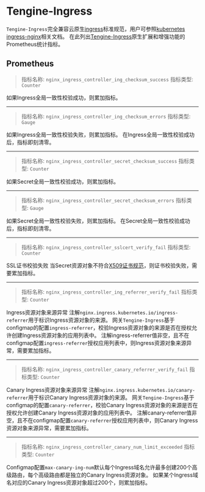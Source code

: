 # Tengine-Ingress

`Tengine-Ingress`完全兼容云原生[ingress](https://kubernetes.io/docs/concepts/services-networking/ingress/)标准规范，用户可参照[kubernetes ingress-nginx](https://kubernetes.github.io/ingress-nginx/)相关文档。
在此列出[Tengine-Ingress](https://github.com/alibaba/tengine-ingress)原生扩展和增强功能的Prometheus统计指标。 

## Prometheus

> 指标名称: `nginx_ingress_controller_ing_checksum_success`
> 指标类型: `Counter`

如果Ingress全局一致性校验成功，则累加指标。

---

> 指标名称: `nginx_ingress_controller_ing_checksum_errors`
> 指标类型: `Gauge`

如果Ingress全局一致性校验失败，则累加指标。
在Ingress全局一致性校验成功后，指标即刻清零。

---

> 指标名称: `nginx_ingress_controller_secret_checksum_success`
> 指标类型: `Counter`

如果Secret全局一致性校验成功，则累加指标。

---

> 指标名称: `nginx_ingress_controller_secret_checksum_errors`
> 指标类型: `Gauge`

如果Secret全局一致性校验失败，则累加指标。
在Secret全局一致性校验成功后，指标即刻清零。

---

> 指标名称: `nginx_ingress_controller_sslcert_verify_fail`
> 指标类型: `Counter`

SSL证书校验失败
当Secret资源对象不符合[X509证书规范](https://datatracker.ietf.org/doc/html/rfc5280)，则证书校验失败，需要累加指标。

---

> 指标名称: `nginx_ingress_controller_ing_referrer_verify_fail`
> 指标类型: `Counter`

Ingress资源对象来源异常
注解`nginx.ingress.kubernetes.io/ingress-referrer`用于标识Ingress资源对象的来源。
网关`Tengine-Ingress`基于configmap的配置`ingress-referrer`，校验Ingress资源对象的来源是否在授权允许创建Ingress资源对象的应用列表中。
注解ingress-referrer值非空，且不在configmap配置`ingress-referrer`授权应用列表中，则Ingress资源对象来源异常，需要累加指标。

---

> 指标名称: `nginx_ingress_controller_canary_referrer_verify_fail`
> 指标类型: `Counter`

Canary Ingress资源对象来源异常
注解`nginx.ingress.kubernetes.io/canary-referrer`用于标识Canary Ingress资源对象的来源。
网关`Tengine-Ingress`基于configmap的配置`canary-referrer`，校验Canary Ingress资源对象的来源是否在授权允许创建Canary Ingress资源对象的应用列表中。
注解canary-referrer值非空，且不在configmap配置`canary-referrer`授权应用列表中，则Canary Ingress资源对象来源异常，需要累加指标。 

---

> 指标名称: `nginx_ingress_controller_canary_num_limit_exceeded`
> 指标类型: `Counter`

Configmap配置`max-canary-ing-num`默认每个Ingress域名允许最多创建200个高级路由，每个高级路由都是独立的Canary Ingress资源对象。
如果某个Ingress域名对应的Canary Ingress资源对象超过200个，则累加指标。
